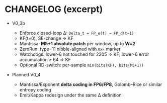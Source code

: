 
# CHANGELOG (excerpt)

- V0_3b
  - Enforce closed-loop Δ: `Delta_t = FP_e(t) − FP_d(t−1)`
  - KF(t=0), SE-change => KF
  - Mantissa: **M5+1 absolute patch** per window, up to **W=2**
  - ZeroRun: type=11 nibble-aligned with `0xF` marker
  - Watchdogs: lower-6 not touched for 2205 => KF; lower-6 error accumulation ≥ 64 => KF
  - Optional RD-switch: per-sample `min(bits(KF), bits(M5+1))`

- Planned V0_4
  - Mantissa/Exponent **delta coding in FP6/FP8**, Golomb–Rice or similar entropy coding
  - Emit/Kappa redesign under the same Δ definition
